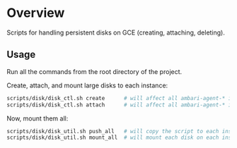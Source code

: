Overview
========

Scripts for handling persistent disks on GCE (creating, attaching, deleting).

Usage
-----

Run all the commands from the root directory of the project.

Create, attach, and mount large disks to each instance:

```bash
scripts/disk/disk_ctl.sh create      # will affect all ambari-agent-* instances
scripts/disk/disk_ctl.sh attach      # will affect all ambari-agent-* instances
```

Now, mount them all:

```bash
scripts/disk/disk_util.sh push_all   # will copy the script to each instance
scripts/disk/disk_util.sh mount_all  # will mount each disk on each instance
```
